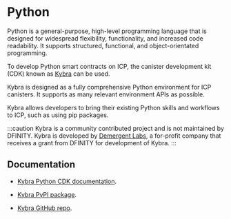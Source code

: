 # Python

Python is a general-purpose, high-level programming language that is designed for widespread flexibility, functionality, and increased code readability. It supports structured, functional, and object-orientated programming. 

To develop Python smart contracts on ICP, the canister development kit (CDK) known as [Kybra](https://demergent-labs.github.io/kybra/kybra.html) can be used. 

Kybra is designed as a fully comprehensive Python environment for ICP canisters. It supports as many relevant environment APIs as possible. 

Kybra allows developers to bring their existing Python skills and workflows to ICP, such as using pip packages. 

:::caution
Kybra is a community contributed project and is not maintained by DFINITY. Kybra is developed by [Demergent Labs](https://github.com/demergent-labs), a for-profit company that receives a grant from DFINITY for development of Kybra. 
:::


## Documentation

- [Kybra Python CDK documentation](https://demergent-labs.github.io/kybra/).

- [Kybra PyPI package](https://pypi.org/project/kybra/).

- [Kybra GitHub repo](https://github.com/demergent-labs/kybra).